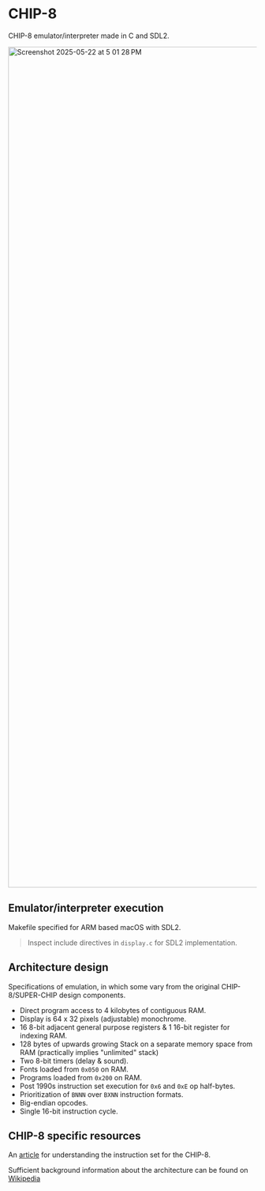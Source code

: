 # CHIP-8

CHIP-8 emulator/interpreter made in C and SDL2.

<img width="1701" alt="Screenshot 2025-05-22 at 5 01 28 PM" src="https://github.com/user-attachments/assets/09091198-d510-4503-b5e5-0f5de6d320fe" />

## Emulator/interpreter execution

Makefile specified for ARM based macOS with SDL2.

> Inspect include directives in ```display.c``` for SDL2 implementation.


## Architecture design

Specifications of emulation, in which some vary from the original CHIP-8/SUPER-CHIP design components.

- Direct program access to 4 kilobytes of contiguous RAM.
- Display is 64 x 32 pixels (adjustable) monochrome.
- 16 8-bit adjacent general purpose registers & 1 16-bit register for indexing RAM.
- 128 bytes of upwards growing Stack on a separate memory space from RAM (practically implies "unlimited" stack)
- Two 8-bit timers (delay & sound).
- Fonts loaded from ```0x050``` on RAM.
- Programs loaded from ```0x200``` on RAM.
- Post 1990s instruction set execution for ```0x6``` and ```0xE``` op half-bytes.
- Prioritization of ```BNNN``` over ```BXNN``` instruction formats.
- Big-endian opcodes.
- Single 16-bit instruction cycle.

## CHIP-8 specific resources

An [article](http://devernay.free.fr/hacks/chip8/C8TECH10.HTM) for understanding the instruction set for the CHIP-8.

Sufficient background information about the architecture can be found on [Wikipedia](https://en.wikipedia.org/wiki/CHIP-8)
